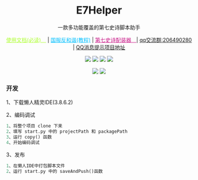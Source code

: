<div align="center">
<h1>E7Helper</h1>
<p>一款多功能覆盖的第七史诗脚本助手</a> </p>
<a style="color: greenyellow" href=https://boluokk.github.io/e7Helper/>使用文档(必读)　</a> |
<a style="color: deepskyblue" href=https://g.nga.cn/read.php?tid=37578061&rand=743/>国服反和谐(教程)</a> | 
<a style="color: mediumvioletred" href=https://www.bilibili.com/video/BV1214y1k7XB/?spm_id_from=333.337.search-card.all.click&vd_source=0a11f3e57dadf1233d83ab558c971e40/>第七史诗配装器　</a>| 
<a href=https://qm.qq.com/cgi-bin/qm/qr?k=o6MW-K-Ws6A2-S_WhHEro1JggzREWPzt&jump_from=webapi&authKey=PRSHw0kOjKtnqEVwyXCRHnKKwAWhzXWD/y486deoyZ/AWyNfGLwHIEwjb8gf9yoX>qq交流群:206490280 </a> | 
<a href="https://github.com/boluokk/e7QQBot">QQ消息提示项目地址</a>
<p></p>


![](https://img.shields.io/badge/script_size-41KB-blue)
![](https://img.shields.io/badge/downloads-6k+-green)
![](https://img.shields.io/badge/repo_size-3.54MB-orange)
![](https://img.shields.io/badge/total_line-4k+-purple)
<p></p>

![](qqnotify.gif)
![](cover.png)
</div>

### 开发

1、下载懒人精灵IDE(3.8.6.2)

2、编码调试

```python
1、将整个项目 clone 下来
2、填写 start.py 中的 projectPath 和 packagePath
3、运行 copy() 函数
4、开始编码调试
```

3、发布

```python
1、在懒人IDE中打包脚本文件
2、运行 start.py 中的 saveAndPush()函数
```